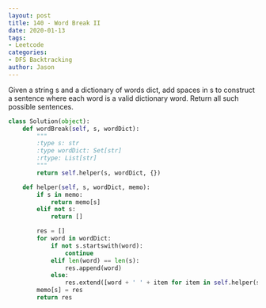 ```yaml
---
layout: post
title: 140 - Word Break II
date: 2020-01-13
tags:
- Leetcode
categories:
- DFS Backtracking
author: Jason
---
```

Given a string s and a dictionary of words dict, add spaces in s to construct a sentence where each word is a valid dictionary word. Return all such possible sentences.

``` python
class Solution(object):
    def wordBreak(self, s, wordDict):
        """
        :type s: str
        :type wordDict: Set[str]
        :rtype: List[str]
        """
        return self.helper(s, wordDict, {})

    def helper(self, s, wordDict, memo):
        if s in memo:
            return memo[s]
        elif not s:
            return []

        res = []
        for word in wordDict:
            if not s.startswith(word):
                continue
            elif len(word) == len(s):
                res.append(word)
            else:
                res.extend([word + ' ' + item for item in self.helper(s[len(word):], wordDict, memo)])
        memo[s] = res
        return res
```
